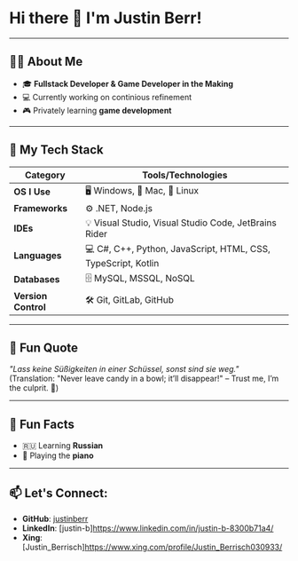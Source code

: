 # Hi there 👋 I'm Justin Berr!

---

## 🙋‍♂️ About Me

- 🎓 **Fullstack Developer & Game Developer in the Making**
- 💻 Currently working on continious refinement
- 🎮 Privately learning **game development**

---

## 🚀 My Tech Stack

| **Category**          | **Tools/Technologies**                                      |
|------------------------|------------------------------------------------------------|
| **OS I Use**          | 🖥 Windows, 🍎 Mac, 🐧 Linux                                 |
| **Frameworks**        | ⚙️ .NET, Node.js                                            |
| **IDEs**              | 💡 Visual Studio, Visual Studio Code, JetBrains Rider       |
| **Languages**         | 💻 C#, C++, Python, JavaScript, HTML, CSS, TypeScript, Kotlin|
| **Databases**         | 🗄 MySQL, MSSQL, NoSQL                                      |
| **Version Control**   | 🛠 Git, GitLab, GitHub                                      |

---

## 🌟 Fun Quote

_"Lass keine Süßigkeiten in einer Schüssel, sonst sind sie weg."_  
(Translation: "Never leave candy in a bowl; it’ll disappear!" – Trust me, I’m the culprit. 🍭)

---

## 🎵 Fun Facts

- 🇷🇺 Learning **Russian**
- 🎹 Playing the **piano**

---

## 📫 Let's Connect:

- **GitHub**: [justinberr](#)
- **LinkedIn**: [justin-b]https://www.linkedin.com/in/justin-b-8300b71a4/
- **Xing**: [Justin_Berrisch]https://www.xing.com/profile/Justin_Berrisch030933/
